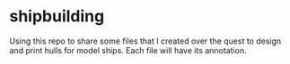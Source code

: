 # shipbuilding

Using this repo to share some files that I created over the quest to design and print hulls for model ships. Each file will have its annotation.
